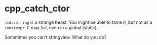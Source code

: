 cpp_catch_ctor
===

`std::string` is a strange beast.  You might be able to tame it, but not as a `constexpr`.  It may fail, even in a global (static).

Sometimes you can't stringview.  What do you do?
